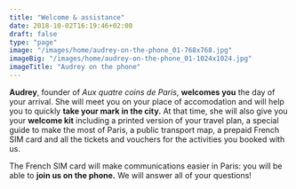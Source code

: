 ```yaml
---
title: "Welcome & assistance"
date: 2018-10-02T16:19:46+02:00
draft: false
type: "page"
image: "/images/home/audrey-on-the-phone_01-768x768.jpg"
imageBig: "/images/home/audrey-on-the-phone_01-1024x1024.jpg"
imageTitle: "Audrey on the phone"
---
```


**Audrey**, founder of *Aux quatre coins de Paris*, **welcomes you** the day of your arrival. She will meet you on your place of accomodation and will help you to quickly **take your mark in the city.** At that time, she will also give you your **welcome kit** including a printed version of your travel plan, a special guide to make the most of Paris, a public transport map, a prepaid French SIM card and all the tickets and vouchers for the activities you booked with us.

The French SIM card will make communications easier in Paris: you will be able to **join us on the phone.** We will answer all of your questions!
